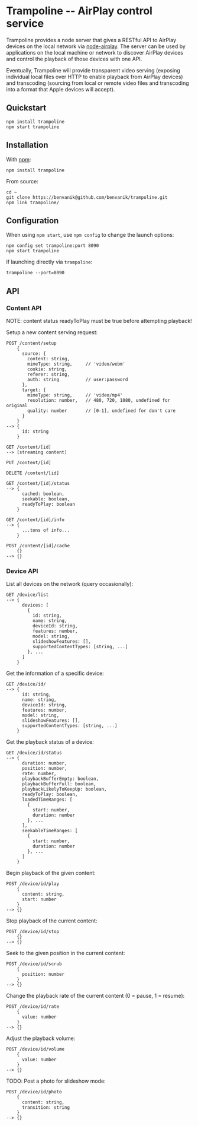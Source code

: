 Trampoline -- AirPlay control service
====================================

Trampoline provides a node server that gives a RESTful API to AirPlay devices
on the local network via
[node-airplay](https://github.com/benvanik/node-airplay). The server can be used
by applications on the local machine or network to discover AirPlay devices and
control the playback of those devices with one API.

Eventually, Trampoline will provide transparent video serving (exposing
individual local files over HTTP to enable playback from AirPlay devices) and
transcoding (sourcing from local or remote video files and transcoding into a
format that Apple devices will accept).

## Quickstart

    npm install trampoline
    npm start trampoline

## Installation

With [npm](http://npmjs.org):

    npm install trampoline

From source:

    cd ~
    git clone https://benvanik@github.com/benvanik/trampoline.git
    npm link trampoline/

## Configuration

When using `npm start`, use `npm config` to change the launch options:

    npm config set trampoline:port 8090
    npm start trampoline

If launching directly via `trampoline`:

    trampoline --port=8090

## API

### Content API

NOTE: content status readyToPlay must be true before attempting playback!

Setup a new content serving request:

    POST /content/setup
        {
          source: {
            content: string,
            mimeType: string,     // 'video/webm'
            cookie: string,
            referer: string,
            auth: string          // user:password
          },
          target: {
            mimeType: string,     // 'video/mp4'
            resolution: number,   // 480, 720, 1080, undefined for original
            quality: number       // [0-1], undefined for don't care
          }
        }
    --> {
          id: string
        }

    GET /content/[id]
    --> [streaming content]

    PUT /content/[id]

    DELETE /content/[id]

    GET /content/[id]/status
    --> {
          cached: boolean,
          seekable: boolean,
          readyToPlay: boolean
        }

    GET /content/[id]/info
    --> {
          ...tons of info...
        }

    POST /content/[id]/cache
        {}
    --> {}

### Device API

List all devices on the network (query occasionally):

    GET /device/list
    --> {
          devices: [
            {
              id: string,
              name: string,
              deviceId: string,
              features: number,
              model: string,
              slideshowFeatures: [],
              supportedContentTypes: [string, ...]
            }, ...
          ]
        }

Get the information of a specific device:

    GET /device/id/
    --> {
          id: string,
          name: string,
          deviceId: string,
          features: number,
          model: string,
          slideshowFeatures: [],
          supportedContentTypes: [string, ...]
        }

Get the playback status of a device:

    GET /device/id/status
    --> {
          duration: number,
          position: number,
          rate: number,
          playbackBufferEmpty: boolean,
          playbackBufferFull: boolean,
          playbackLikelyToKeepUp: boolean,
          readyToPlay: boolean,
          loadedTimeRanges: [
            {
              start: number,
              duration: number
            }, ...
          ],
          seekableTimeRanges: [
            {
              start: number,
              duration: number
            }, ...
          ]
        }

Begin playback of the given content:

    POST /device/id/play
        {
          content: string,
          start: number
        }
    --> {}

Stop playback of the current content:

    POST /device/id/stop
        {}
    --> {}

Seek to the given position in the current content:

    POST /device/id/scrub
        {
          position: number
        }
    --> {}

Change the playback rate of the current content (0 = pause, 1 = resume):

    POST /device/id/rate
        {
          value: number
        }
    --> {}

Adjust the playback volume:

    POST /device/id/volume
        {
          value: number
        }
    --> {}

TODO: Post a photo for slideshow mode:

    POST /device/id/photo
        {
          content: string,
          transition: string
        }
    --> {}
